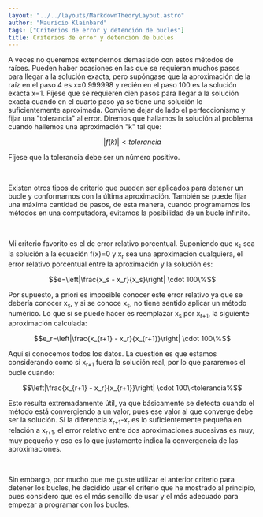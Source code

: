```yaml
---
layout: "../../layouts/MarkdownTheoryLayout.astro"
author: "Mauricio Klainbard"
tags: ["Criterios de error y detención de bucles"]
title: Criterios de error y detención de bucles
---
```


A veces no queremos extendernos demasiado con estos métodos de raíces. Pueden haber ocasiones en las que se requieran muchos pasos para llegar a la solución exacta, pero supóngase que la aproximación de la raíz en el paso 4 es x=0.999998 y recién en el paso 100 es la solución exacta x=1. Fíjese que se requieren cien pasos para llegar a la solución exacta cuando en el cuarto paso ya se tiene una solución lo suficientemente aproximada. Conviene dejar de lado el perfeccionismo y fijar una "tolerancia" al error. Diremos que hallamos la solución al problema cuando hallemos una aproximación "k" tal que:

$$|f(k)|<tolerancia$$

Fíjese que la tolerancia debe ser un número positivo. 

<br/>

Existen otros tipos de criterio que pueden ser aplicados para detener un bucle y conformarnos con la última aproximación. También se puede fijar una máxima cantidad de pasos, de esta manera, cuando programamos los métodos en una computadora, evitamos la posibilidad de un bucle infinito.

<br>

Mi criterio favorito es el de error relativo porcentual. Suponiendo que x<sub>s</sub> sea la solución a la ecuación f(x)=0 y x<sub>r</sub> sea una aproximación cualquiera, el error relativo porcentual entre la aproximación y la solución es:

$$e=\left|\frac{x_s - x_r}{x_s}\right| \cdot 100\%$$

Por supuesto, a priori es imposible conocer este error relativo ya que se debería conocer x<sub>s</sub>, y si se conoce x<sub>s</sub>, no tiene sentido aplicar un método numérico. Lo que si se puede hacer es reemplazar x<sub>s</sub> por x<sub>r+1</sub>, la siguiente aproximación calculada:

$$e_r=\left|\frac{x_{r+1} - x_r}{x_{r+1}}\right| \cdot 100\%$$

Aquí si conocemos todos los datos. La cuestión es que estamos considerando como si x<sub>r+1</sub> fuera la solución real, por lo que pararemos el bucle cuando:

$$\left|\frac{x_{r+1} - x_r}{x_{r+1}}\right| \cdot 100\<tolerancia%$$

Esto resulta extremadamente útil, ya que básicamente se detecta cuando el método está convergiendo a un valor, pues ese valor al que converge debe ser la solución. Si la diferencia x<sub>r+1</sub>-x<sub>r</sub> es lo suficientemente pequeña en relación a x<sub>r+1</sub>, el error relativo entre dos aproximaciones sucesivas es muy, muy pequeño y eso es lo que justamente indica la convergencia de las aproximaciones.

<br>

Sin embargo, por mucho que me guste utilizar el anterior criterio para detener los bucles, he decidido usar el criterio que he mostrado al principio, pues considero que es el más sencillo de usar y el más adecuado para empezar a programar con los bucles.